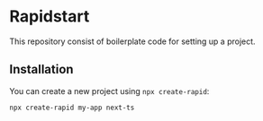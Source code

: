 # Rapidstart
This repository consist of boilerplate code for setting up a project.

## Installation

You can create a new project using `npx create-rapid`:

```sh
npx create-rapid my-app next-ts

